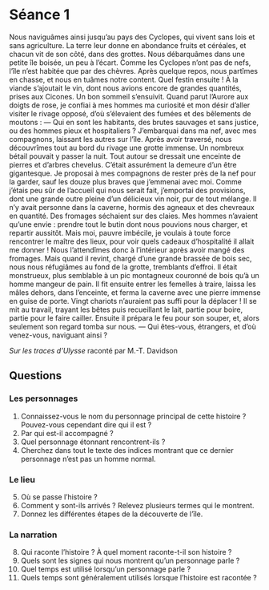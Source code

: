 # Séance 1
 
Nous naviguâmes ainsi jusqu’au pays des Cyclopes, qui vivent sans lois et sans agriculture. La terre leur donne en abondance fruits et céréales, et chacun vit de son côté, dans des grottes. Nous débarquâmes dans une petite île boisée, un peu à l’écart. Comme les Cyclopes n’ont pas de nefs, l’île n’est habitée que par des chèvres. Après quelque repos, nous partîmes en chasse, et nous en tuâmes notre content. Quel festin ensuite ! À la viande s’ajoutait le vin, dont nous avions encore de grandes quantités, prises aux Cicones. Un bon sommeil s’ensuivit.
Quand parut l’Aurore aux doigts de rose, je confiai à mes hommes ma curiosité et mon désir d’aller visiter le rivage opposé, d’où s’élevaient des fumées et des bêlements de moutons :
— Qui en sont les habitants, des brutes sauvages et sans justice, ou des hommes pieux et hospitaliers ?
J’embarquai dans ma nef, avec mes compagnons, laissant les autres sur l’île.
Après avoir traversé, nous découvrîmes tout au bord du rivage une grotte immense. Un nombreux bétail pouvait y passer la nuit. Tout autour se dressait une enceinte de pierres et d’arbres chevelus. C’était assurément la demeure d’un être gigantesque. Je proposai à mes compagnons de rester près de la nef pour la garder, sauf les douze plus braves que j’emmenai avec moi. Comme j’étais peu sûr de l’accueil qui nous serait fait, j’emportai des provisions, dont une grande outre pleine d’un délicieux vin noir, pur de tout mélange.
Il n’y avait personne dans la caverne, hormis des agneaux et des chevreaux en quantité. Des fromages séchaient sur des claies. Mes hommes n’avaient qu’une envie : prendre tout le butin dont nous pouvions nous charger, et repartir aussitôt. Mais moi, pauvre imbécile, je voulais à toute force rencontrer le maître des lieux, pour voir quels cadeaux d’hospitalité il allait me donner !
Nous l’attendîmes donc à l’intérieur après avoir mangé des fromages. Mais quand il revint, chargé d’une grande brassée de bois sec, nous nous réfugiâmes au fond de la grotte, tremblants d’effroi. Il était monstrueux, plus semblable à un pic montagneux couronné de bois qu’à un homme mangeur de pain. Il fit ensuite entrer les femelles à traire, laissa les mâles dehors, dans l’enceinte, et ferma la caverne avec une pierre immense en guise de porte.
Vingt chariots n’auraient pas suffi pour la déplacer ! Il se mit au travail, trayant les bêtes puis recueillant le lait, partie pour boire, partie pour le faire cailler. Ensuite il prépara le feu pour son souper, et, alors seulement son regard tomba sur nous.
— Qui êtes-vous, étrangers, et d’où venez-vous, naviguant ainsi ?
 
​*Sur les traces d’Ulysse* raconté par M.-T. Davidson​
 
## Questions
 
### Les personnages
 
1. Connaissez-vous le nom du personnage principal de cette histoire ? Pouvez-vous cependant dire qui il est ?
2. Par qui est-il accompagné ?
3. Quel personnage étonnant rencontrent-ils ?
4. Cherchez dans tout le texte des indices montrant que ce dernier personnage n’est pas un homme normal.
 
### Le lieu
 
5. Où se passe l’histoire ?
6. Comment y sont-ils arrivés ? Relevez plusieurs termes qui le montrent.
7. Donnez les différentes étapes de la découverte de l’île.
 
### La narration
 
8. Qui raconte l’histoire ? À quel moment raconte-t-il son histoire ?
9. Quels sont les signes qui nous montrent qu’un personnage parle ?
10. Quel temps est utilisé lorsqu’un personnage parle ?
11. Quels temps sont généralement utilisés lorsque l’histoire est racontée ?